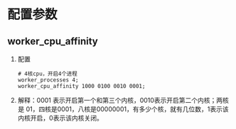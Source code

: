 # 配置参数

## worker_cpu_affinity

1. 配置

   ```nginx
   # 4核cpu，开启4个进程
   worker_processes 4;
   worker_cpu_affinity 1000 0100 0010 0001;
   ```

2. 解释：0001 表示开启第一个和第三个内核，0010表示开启第二个内核；两核是 01，四核是0001，八核是00000001，有多少个核，就有几位数，1表示该内核开启，0表示该内核关闭。